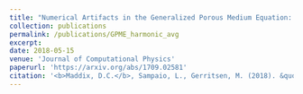 ```yaml
---
title: "Numerical Artifacts in the Generalized Porous Medium Equation: Why harmonic averaging itself is not to blame"
collection: publications
permalink: /publications/GPME_harmonic_avg
excerpt: 
date: 2018-05-15
venue: 'Journal of Computational Physics'
paperurl: 'https://arxiv.org/abs/1709.02581'
citation: '<b>Maddix, D.C.</b>, Sampaio, L., Gerritsen, M. (2018). &quot;Numerical Artifacts in the Generalized Porous Medium Equation: Why harmonic averaging itself is not to blame.&quot; <i>Journal of Computational Physics</i>. 361:280-298.'
---
```

